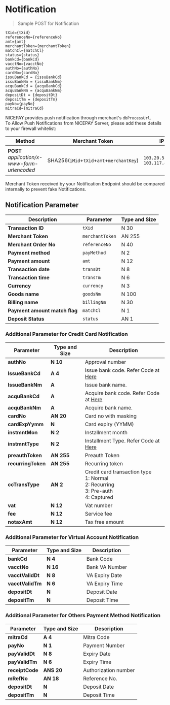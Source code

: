 
# Notification

> Sample POST for Notification

```
tXid={tXid}  
referenceNo={referenceNo}  
amt={amt}  
merchantToken={merchantToken}  
matchCl={matchCl}
status={status}
bankCd={bankCd}
vacctNo={vacctNo}
authNo={authNo}
cardNo={cardNo}
issuBankCd = {issuBankCd}
issuBankNm = {issuBankNm}
acquBankCd = {acquBankCd}
acquBankNm = {acquBankNm}
depositDt = {depositDt}
depositTm = {depositTm}
payNo={payNo}
mitraCd={mitraCd}
```

NICEPAY provides push notification through merchant's `dbProcessUrl`.<br>
To Allow Push Notifications from NICEPAY Server, please add these details to your firewall whitelist:

| **Method** | Merchant Token | IP | Description |
| --- | --- | --- | --- |
| **POST** *application/x-www-form-urlencoded* | SHA256(`iMid`+`tXid`+`amt`+`merchantKey`) | `103.20.51.0/24` <br> `103.117.8.0/24` | Notification from `User-Agent: Jakarta Commons-HttpClient/3.1` |

<aside class="notice">
Merchant Token received by your Notification Endpoint should be compared internally to prevent fake Notifications.
</aside>

## Notification Parameter

| **Description**																		    | Parameter    		  	   | Type and Size |
| ------------------------------------------------------------------------------------------|--------------------------| ------------- |
| **Transaction ID**																		| `tXid`         		   | N  30         |
| **Merchant Token**																		| `merchantToken`		   | AN 255        |
| **Merchant Order No**																		| `referenceNo`  		   | N  40         |
| **Payment method**																		| `payMethod`    		   | N  2          |
| **Payment amount**																		| `amt`          		   | N  12         |
| **Transaction date**																		| `transDt`      		   | N  8          |
| **Transaction time**																		| `transTm`      		   | N  6          |
| **Currency**																			    | `currency`     		   | N  3          |
| **Goods name**																			| `goodsNm`      		   | N  100        |
| **Billing name**																			| `billingNm`    		   | N  30         |
| **Payment amount match flag**																| `matchCl`      		   | N  1          |
| **Deposit Status**										                                | `status`       		   | AN 1          |

### Additional Parameter for Credit Card Notification

| **Parameter**    			| **Type and Size** | Description																			   |
|---------------------------| ------------------| -----------------------------------------------------------------------------------------|
| **authNo**         		| **N**  **10**     | Approval number																		   |
| **IssueBankCd**    		| **A**  **4**      | Issue bank code. Refer Code at [Here](#bank-code)										   |
| **IssueBankNm**    		| **A**     	    | Issue bank name. 																		   |
| **acquBankCd**     		| **A**      	    | Acquire bank code. Refer Code at [Here](#bank-code)									   |
| **acquBankNm**     		| **A**     	    | Acquire bank name.																	   |
| **cardNo**         		| **AN** **20**     | Card no with masking																	   |
| **cardExpYymm**    		| **N**      	    | Card expiry (YYMM)																	   |
| **instmntMon**     		| **N**  **2**      | Installment month																		   |
| **instmntType**    		| **N**  **2**      | Installment Type. Refer Code at [Here](#installment-type)							       |
| **preauthToken**   		| **AN** **255**    | Preauth Token																			   |
| **recurringToken** 		| **AN** **255**    | Recurring token 																		   |
| **ccTransType**    		| **AN** **2**      | Credit card transaction type<br>1: Normal<br>2: Recurring<br>3: Pre-auth<br>4: Captured  |
| **vat**            		| **N**  **12**     | Vat number																			   |
| **fee**            		| **N**  **12**     | Service fee																			   | 
| **notaxAmt**       		| **N**  **12**     | Tax free amount																		   |
 
### Additional Parameter for Virtual Account Notification

| **Parameter**    			| **Type and Size** | Description		                            |
|---------------------------| ------------------| ----------------------------------------------|
| **bankCd**         		| **N** **4**       | Bank Code							            |
| **vacctNo**    			| **N** **16**      | Bank VA Number				                |
| **vacctValidDt**    		| **N** **8**	    | VA Expiry Date 					            |
| **vacctValidTm**     		| **N** **6**       | VA Expiry Time		                        |
| **depositDt**     		| **N**    	        | Deposit Date							        |
| **depositTm**     		| **N**    	        | Deposit TIme							        |

### Additional Parameter for Others Payment Method Notification

| **Parameter**    			| **Type and Size** | Description																			   |
|---------------------------| ------------------| -----------------------------------------------------------------------------------------|
| **mitraCd**         		| **A**   **4**     | Mitra Code																		       |
| **payNo**    				| **N**   **1**     | Payment Number 								   										   |
| **payValidDt**    		| **N**   **8**	    | Expiry Date																		       |
| **payValidTm**     		| **N**   **6**     | Expiry Time									   										   |
| **receiptCode**     		| **ANS** **20**    | Authorization number																	   |
| **mRefNo**    			| **AN**  **18**    | Reference No.																	           |
| **depositDt**     		| **N**             | Deposit Date									   										   |
| **depositTm**     		| **N**      	    | Deposit Time																	           |

